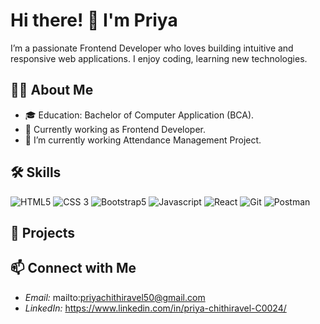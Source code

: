 # Hi there! 👋 I'm Priya

I’m a passionate Frontend Developer who loves building intuitive and responsive web applications. I enjoy coding, learning new technologies.



## 👨‍💻 About Me
- 🎓 Education: Bachelor of Computer Application (BCA).
- 💼 Currently working as Frontend Developer.
- 🌱 I’m currently working Attendance Management Project.


## 🛠 Skills

![HTML5](https://img.shields.io/badge/-HTML5-E34F26?logo=html5&logoColor=white)
![CSS 3](https://img.shields.io/badge/-CSS3-1572B6?logo=css3)
![Bootstrap5](https://img.shields.io/badge/-Bootstrap-7952B3?logo=bootstrap&logoColor=white) 
![Javascript](https://img.shields.io/badge/-JavaScript-F7DF1E?logo=javascript&logoColor=black)
![React](https://img.shields.io/badge/-React-61DAFB?logo=react&logoColor=black)
![Git](https://img.shields.io/badge/-Git-F05032?logo=git&logoColor=white)
![Postman](https://img.shields.io/badge/-Postman-orange?logo=postman)

## 🚀 Projects


## 📫 Connect with Me

- *Email:* mailto:priyachithiravel50@gmail.com
- *LinkedIn:* https://www.linkedin.com/in/priya-chithiravel-C0024/


